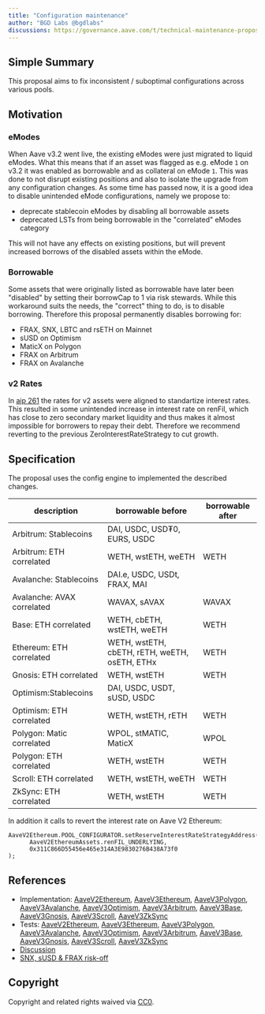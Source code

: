 ```yaml
---
title: "Configuration maintenance"
author: "BGD Labs @bgdlabs"
discussions: https://governance.aave.com/t/technical-maintenance-proposals/15274/86
---
```


## Simple Summary

This proposal aims to fix inconsistent / suboptimal configurations across various pools.

## Motivation

### eModes

When Aave v3.2 went live, the existing eModes were just migrated to liquid eModes. What this means that if an asset was flagged as e.g. eMode `1` on v3.2 it was enabled as borrowable and as collateral on eMode `1`.
This was done to not disrupt existing positions and also to isolate the upgrade from any configuration changes.
As some time has passed now, it is a good idea to disable unintended eMode configurations, namely we propose to:

- deprecate stablecoin eModes by disabling all borrowable assets
- deprecated LSTs from being borrowable in the "correlated" eModes category

This will not have any effects on existing positions, but will prevent increased borrows of the disabled assets within the eMode.

### Borrowable

Some assets that were originally listed as borrowable have later been "disabled" by setting their borrowCap to 1 via risk stewards.
While this workaround suits the needs, the "correct" thing to do, is to disable borrowing. Therefore this proposal permanently disables borrowing for:

- FRAX, SNX, LBTC and rsETH on Mainnet
- sUSD on Optimism
- MaticX on Polygon
- FRAX on Arbitrum
- FRAX on Avalanche

### v2 Rates

In [aip 261](https://vote.onaave.com/proposal/?proposalId=261) the rates for v2 assets were aligned to standartize interest rates.
This resulted in some unintended increase in interest rate on renFil, which has close to zero secondary market liquidity and thus makes it almost impossible for borrowers to repay their debt.
Therefore we recommend reverting to the previous ZeroInterestRateStrategy to cut growth.

## Specification

The proposal uses the config engine to implemented the described changes.

| description                | borrowable before                             | borrowable after |
| -------------------------- | --------------------------------------------- | ---------------- |
| Arbitrum: Stablecoins      | DAI, USDC, USD₮0, EURS, USDC                  |                  |
| Arbitrum: ETH correlated   | WETH, wstETH, weETH                           | WETH             |
| Avalanche: Stablecoins     | DAI.e, USDC, USDt, FRAX, MAI                  |                  |
| Avalanche: AVAX correlated | WAVAX, sAVAX                                  | WAVAX            |
| Base: ETH correlated       | WETH, cbETH, wstETH, weETH                    | WETH             |
| Ethereum: ETH correlated   | WETH, wstETH, cbETH, rETH, weETH, osETH, ETHx | WETH             |
| Gnosis: ETH correlated     | WETH, wstETH                                  | WETH             |
| Optimism:Stablecoins       | DAI, USDC, USDT, sUSD, USDC                   |                  |
| Optimism: ETH correlated   | WETH, wstETH, rETH                            | WETH             |
| Polygon: Matic correlated  | WPOL, stMATIC, MaticX                         | WPOL             |
| Polygon: ETH correlated    | WETH, wstETH                                  | WETH             |
| Scroll: ETH correlated     | WETH, wstETH, weETH                           | WETH             |
| ZkSync: ETH correlated     | WETH, wstETH                                  | WETH             |

In addition it calls to revert the interest rate on Aave V2 Ethereum:

```
AaveV2Ethereum.POOL_CONFIGURATOR.setReserveInterestRateStrategyAddress(
      AaveV2EthereumAssets.renFIL_UNDERLYING,
      0x311C866D55456e465e314A3E9830276B438A73f0
);
```

## References

- Implementation: [AaveV2Ethereum](https://github.com/bgd-labs/aave-proposals-v3/blob/main/src/20250519_Multi_ConfigurationMaintenance/AaveV2Ethereum_ConfigurationMaintenance_20250519.sol), [AaveV3Ethereum](https://github.com/bgd-labs/aave-proposals-v3/blob/main/src/20250519_Multi_ConfigurationMaintenance/AaveV3Ethereum_ConfigurationMaintenance_20250519.sol), [AaveV3Polygon](https://github.com/bgd-labs/aave-proposals-v3/blob/main/src/20250519_Multi_ConfigurationMaintenance/AaveV3Polygon_ConfigurationMaintenance_20250519.sol), [AaveV3Avalanche](https://github.com/bgd-labs/aave-proposals-v3/blob/main/src/20250519_Multi_ConfigurationMaintenance/AaveV3Avalanche_ConfigurationMaintenance_20250519.sol), [AaveV3Optimism](https://github.com/bgd-labs/aave-proposals-v3/blob/main/src/20250519_Multi_ConfigurationMaintenance/AaveV3Optimism_ConfigurationMaintenance_20250519.sol), [AaveV3Arbitrum](https://github.com/bgd-labs/aave-proposals-v3/blob/main/src/20250519_Multi_ConfigurationMaintenance/AaveV3Arbitrum_ConfigurationMaintenance_20250519.sol), [AaveV3Base](https://github.com/bgd-labs/aave-proposals-v3/blob/main/src/20250519_Multi_ConfigurationMaintenance/AaveV3Base_ConfigurationMaintenance_20250519.sol), [AaveV3Gnosis](https://github.com/bgd-labs/aave-proposals-v3/blob/main/src/20250519_Multi_ConfigurationMaintenance/AaveV3Gnosis_ConfigurationMaintenance_20250519.sol), [AaveV3Scroll](https://github.com/bgd-labs/aave-proposals-v3/blob/main/src/20250519_Multi_ConfigurationMaintenance/AaveV3Scroll_ConfigurationMaintenance_20250519.sol), [AaveV3ZkSync](https://github.com/bgd-labs/aave-proposals-v3/blob/main/zksync/src/20250519_Multi_ConfigurationMaintenance/AaveV3ZkSync_ConfigurationMaintenance_20250519.sol)
- Tests: [AaveV2Ethereum](https://github.com/bgd-labs/aave-proposals-v3/blob/main/src/20250519_Multi_ConfigurationMaintenance/AaveV2Ethereum_ConfigurationMaintenance_20250519.t.sol), [AaveV3Ethereum](https://github.com/bgd-labs/aave-proposals-v3/blob/main/src/20250519_Multi_ConfigurationMaintenance/AaveV3Ethereum_ConfigurationMaintenance_20250519.t.sol), [AaveV3Polygon](https://github.com/bgd-labs/aave-proposals-v3/blob/main/src/20250519_Multi_ConfigurationMaintenance/AaveV3Polygon_ConfigurationMaintenance_20250519.t.sol), [AaveV3Avalanche](https://github.com/bgd-labs/aave-proposals-v3/blob/main/src/20250519_Multi_ConfigurationMaintenance/AaveV3Avalanche_ConfigurationMaintenance_20250519.t.sol), [AaveV3Optimism](https://github.com/bgd-labs/aave-proposals-v3/blob/main/src/20250519_Multi_ConfigurationMaintenance/AaveV3Optimism_ConfigurationMaintenance_20250519.t.sol), [AaveV3Arbitrum](https://github.com/bgd-labs/aave-proposals-v3/blob/main/src/20250519_Multi_ConfigurationMaintenance/AaveV3Arbitrum_ConfigurationMaintenance_20250519.t.sol), [AaveV3Base](https://github.com/bgd-labs/aave-proposals-v3/blob/main/src/20250519_Multi_ConfigurationMaintenance/AaveV3Base_ConfigurationMaintenance_20250519.t.sol), [AaveV3Gnosis](https://github.com/bgd-labs/aave-proposals-v3/blob/main/src/20250519_Multi_ConfigurationMaintenance/AaveV3Gnosis_ConfigurationMaintenance_20250519.t.sol), [AaveV3Scroll](https://github.com/bgd-labs/aave-proposals-v3/blob/main/src/20250519_Multi_ConfigurationMaintenance/AaveV3Scroll_ConfigurationMaintenance_20250519.t.sol), [AaveV3ZkSync](https://github.com/bgd-labs/aave-proposals-v3/blob/main/zksync/src/20250519_Multi_ConfigurationMaintenance/AaveV3ZkSync_ConfigurationMaintenance_20250519.t.sol)
- [Discussion](https://governance.aave.com/t/technical-maintenance-proposals/15274/86)
- [SNX, sUSD & FRAX risk-off](https://governance.aave.com/t/chaos-labs-risk-stewards-adjustment-of-supply-caps-borrow-caps-and-debt-ceiling-on-aave-v3-05-19-25/22114)

## Copyright

Copyright and related rights waived via [CC0](https://creativecommons.org/publicdomain/zero/1.0/).
